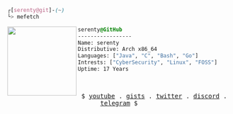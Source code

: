

```css
┌[serenty@git]-(~)
└> mefetch
```
 

<div style="display:block;text-align:left"><img align="left" src="https://user-images.githubusercontent.com/56447720/215329483-0f7dcda1-71a7-495a-9097-2393af297636.png" border="0" style="width:156px;">
  
  ```css
  serenty@GitHub
  -----------------
  Name: serenty
  Distributive: Arch x86_64
  Languages: ["Java", "C", "Bash", "Go"]
  Intrests: ["CyberSecurity", "Linux", "FOSS"]  
  Uptime: 17 Years
  ```
</div>



<br />
<p align="center">
  <samp>
    $  <a href="https://youtube.com" target="_blank">youtube</a> .
    <a href="https://youtube.com" target="_blank">gists</a> .
    <a href="https://youtube.com" target="_blank">twitter</a> .
    <a href="https://youtube.com" target="_blank">discord</a> .
    <a href="https://youtube.com" target="_blank">telegram</a> $
  </samp>
</p>






